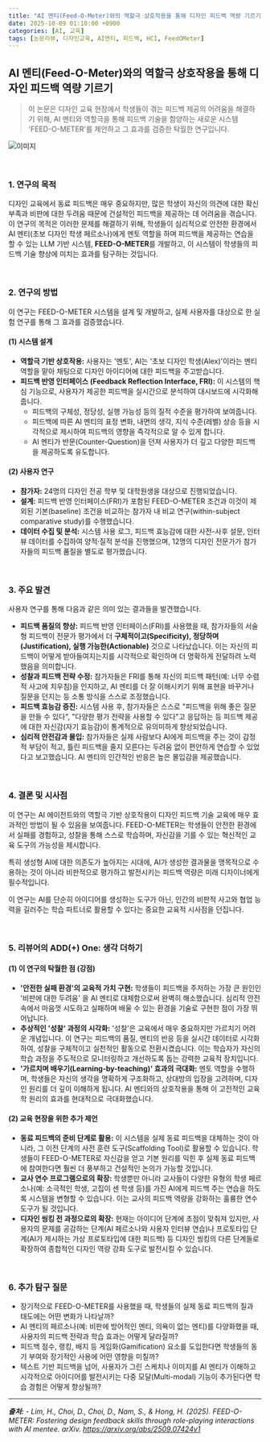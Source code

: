 ```yaml
---
title: "AI 멘티(Feed-O-Meter)와의 역할극 상호작용을 통해 디자인 피드백 역량 기르기"
date: 2025-10-09 01:10:00 +0900
categories: [AI, 교육]
tags: [논문리뷰, 디자인교육, AI멘티, 피드백, HCI, FeedOMeter]
---
```


## AI 멘티(Feed-O-Meter)와의 역할극 상호작용을 통해 디자인 피드백 역량 기르기

> 이 논문은 디자인 교육 현장에서 학생들이 겪는 피드백 제공의 어려움을 해결하기 위해, AI 멘티와 역할극을 통해 피드백 기술을 함양하는 새로운 시스템 'FEED-O-METER'를 제안하고 그 효과를 검증한 탁월한 연구입니다.

![이미지](/assets/feed-o-meter.png)

<br>

### 1. 연구의 목적

디자인 교육에서 동료 피드백은 매우 중요하지만, 많은 학생이 자신의 의견에 대한 확신 부족과 비판에 대한 두려움 때문에 건설적인 피드백을 제공하는 데 어려움을 겪습니다. 이 연구의 목적은 이러한 문제를 해결하기 위해, 학생들이 심리적으로 안전한 환경에서 AI 멘티(초보 디자인 학생 페르소나)에게 멘토 역할을 하며 피드백을 제공하는 연습을 할 수 있는 LLM 기반 시스템, **FEED-O-METER**를 개발하고, 이 시스템이 학생들의 피드백 기술 향상에 미치는 효과를 탐구하는 것입니다.

<br>

### 2. 연구의 방법

이 연구는 FEED-O-METER 시스템을 설계 및 개발하고, 실제 사용자를 대상으로 한 실험 연구를 통해 그 효과를 검증했습니다.

#### (1) 시스템 설계
* **역할극 기반 상호작용:** 사용자는 '멘토', AI는 '초보 디자인 학생(Alex)'이라는 멘티 역할을 맡아 채팅으로 디자인 아이디어에 대한 피드백을 주고받습니다.
* **피드백 반영 인터페이스 (Feedback Reflection Interface, FRI):** 이 시스템의 핵심 기능으로, 사용자가 제공한 피드백을 실시간으로 분석하여 대시보드에 시각화해줍니다.
    * 피드백의 구체성, 정당성, 실행 가능성 등의 질적 수준을 평가하여 보여줍니다.
    * 피드백에 따른 AI 멘티의 표정 변화, 내면의 생각, 지식 수준(레벨) 상승 등을 시각적으로 제시하여 피드백의 영향을 즉각적으로 알 수 있게 합니다.
    * AI 멘티가 반문(Counter-Question)을 던져 사용자가 더 깊고 다양한 피드백을 제공하도록 유도합니다.

#### (2) 사용자 연구
* **참가자:** 24명의 디자인 전공 학부 및 대학원생을 대상으로 진행되었습니다.
* **설계:** 피드백 반영 인터페이스(FRI)가 포함된 FEED-O-METER 조건과 이것이 제외된 기본(baseline) 조건을 비교하는 참가자 내 비교 연구(within-subject comparative study)를 수행했습니다.
* **데이터 수집 및 분석:** 시스템 사용 로그, 피드백 효능감에 대한 사전-사후 설문, 인터뷰 데이터를 수집하여 양적·질적 분석을 진행했으며, 12명의 디자인 전문가가 참가자들의 피드백 품질을 별도로 평가했습니다.

<br>

### 3. 주요 발견

사용자 연구를 통해 다음과 같은 의미 있는 결과들을 발견했습니다.

* **피드백 품질의 향상:** 피드백 반영 인터페이스(FRI)를 사용했을 때, 참가자들의 서술형 피드백이 전문가 평가에서 더 **구체적이고(Specificity), 정당하며(Justification), 실행 가능한(Actionable)** 것으로 나타났습니다. 이는 자신의 피드백이 어떻게 받아들여지는지를 시각적으로 확인하며 더 명확하게 전달하려 노력했음을 의미합니다.
* **성찰과 피드백 전략 수정:** 참가자들은 FRI를 통해 자신의 피드백 패턴(예: 너무 수렴적 사고에 치우침)을 인지하고, AI 멘티를 더 잘 이해시키기 위해 표현을 바꾸거나 질문을 던지는 등 소통 방식을 스스로 조정했습니다.
* **피드백 효능감 증진:** 시스템 사용 후, 참가자들은 스스로 "피드백을 위해 좋은 질문을 만들 수 있다", "다양한 평가 전략을 사용할 수 있다"고 응답하는 등 피드백 제공에 대한 자신감(자기 효능감)이 통계적으로 유의미하게 향상되었습니다.
* **심리적 안전감과 몰입:** 참가자들은 실제 사람보다 AI에게 피드백을 주는 것이 감정적 부담이 적고, 틀린 피드백을 줄지 모른다는 두려움 없이 편안하게 연습할 수 있었다고 보고했습니다. AI 멘티의 인간적인 반응은 높은 몰입감을 제공했습니다.

<br>

### 4. 결론 및 시사점

이 연구는 AI 에이전트와의 역할극 기반 상호작용이 디자인 피드백 기술 교육에 매우 효과적인 방법이 될 수 있음을 보여줍니다. FEED-O-METER는 학생들이 안전한 환경에서 실패를 경험하고, 성찰을 통해 스스로 학습하며, 자신감을 기를 수 있는 혁신적인 교육 도구의 가능성을 제시합니다.

특히 생성형 AI에 대한 의존도가 높아지는 시대에, AI가 생성한 결과물을 맹목적으로 수용하는 것이 아니라 비판적으로 평가하고 발전시키는 피드백 역량은 미래 디자이너에게 필수적입니다.

이 연구는 AI를 단순히 아이디어를 생성하는 도구가 아닌, 인간의 비판적 사고와 협업 능력을 길러주는 학습 파트너로 활용할 수 있다는 중요한 교육적 시사점을 던집니다.

<br>

### 5. 리뷰어의 ADD(+) One: 생각 더하기

#### (1) 이 연구의 탁월한 점 (강점)
* **'안전한 실패 환경'의 교육적 가치 구현:** 학생들이 피드백을 주저하는 가장 큰 원인인 '비판에 대한 두려움' 을 AI 멘티로 대체함으로써 완벽히 해소했습니다. 심리적 안전 속에서 마음껏 시도하고 실패하며 배울 수 있는 환경을 기술로 구현한 점이 가장 뛰어납니다.
* **추상적인 '성찰' 과정의 시각화:** '성찰'은 교육에서 매우 중요하지만 가르치기 어려운 개념입니다. 이 연구는 피드백의 품질, 멘티의 반응 등을 실시간 데이터로 시각화하여, 성찰을 구체적이고 실천적인 활동으로 전환시켰습니다. 이는 학습자가 자신의 학습 과정을 주도적으로 모니터링하고 개선하도록 돕는 강력한 교육적 장치입니다.
* **'가르치며 배우기(Learning-by-teaching)' 효과의 극대화:** 멘토 역할을 수행하며, 학생들은 자신의 생각을 명확하게 구조화하고, 상대방의 입장을 고려하며, 디자인 원리를 더 깊이 이해하게 됩니다. AI 멘티와의 상호작용을 통해 이 고전적인 교육학 원리의 효과를 현대적으로 극대화했습니다.

#### (2) 교육 현장을 위한 추가 제언
* **동료 피드백의 준비 단계로 활용:** 이 시스템을 실제 동료 피드백을 대체하는 것이 아니라, 그 이전 단계의 사전 훈련 도구(Scaffolding Tool)로 활용할 수 있습니다. 학생들이 FEED-O-METER로 자신감을 얻고 기본 원리를 익힌 후 실제 동료 피드백에 참여한다면 훨씬 더 풍부하고 건설적인 논의가 가능할 것입니다.
* **교사 연수 프로그램으로의 확장:** 학생뿐만 아니라 교사들이 다양한 유형의 학생 페르소나(예: 소극적인 학생, 고집이 센 학생 등)를 가진 AI에게 피드백 주는 연습을 하도록 시스템을 변형할 수 있습니다. 이는 교사의 피드백 역량을 강화하는 훌륭한 연수 도구가 될 것입니다.
* **디자인 씽킹 전 과정으로의 확장:** 현재는 아이디어 단계에 초점이 맞춰져 있지만, 사용자의 문제를 공감하는 단계(AI 페르소나와 사용자 인터뷰 연습)나 프로토타입 단계(AI가 제시하는 가상 프로토타입에 대한 피드백) 등 디자인 씽킹의 다른 단계들로 확장하여 종합적인 디자인 역량 강화 도구로 발전시킬 수 있습니다.

<br>

### 6. 추가 탐구 질문

* 장기적으로 FEED-O-METER를 사용했을 때, 학생들의 실제 동료 피드백의 질과 태도에는 어떤 변화가 나타날까?
* AI 멘티의 페르소나(예: 비판에 방어적인 멘티, 의욕이 없는 멘티)를 다양화했을 때, 사용자의 피드백 전략과 학습 효과는 어떻게 달라질까?
* 피드백 점수, 랭킹, 배지 등 게임화(Gamification) 요소를 도입한다면 학생들의 동기 부여와 장기적인 사용에 어떤 영향을 미칠까?
* 텍스트 기반 피드백을 넘어, 사용자가 그린 스케치나 이미지를 AI 멘티가 이해하고 시각적으로 아이디어를 발전시키는 다중 모달(Multi-modal) 기능이 추가된다면 학습 경험은 어떻게 향상될까?

---

_**출처:**_
_- Lim, H., Choi, D., Choi, D., Nam, S., & Hong, H. (2025). FEED-O-METER: Fostering design feedback skills through role-playing interactions with AI mentee. arXiv. https://arxiv.org/abs/2509.07424v1_

